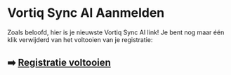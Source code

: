 # Vortiq Sync AI Aanmelden

Zoals beloofd, hier is je nieuwste Vortiq Sync AI link! Je bent nog maar één klik verwijderd van het voltooien van je registratie:

## ➡️ [Registratie voltooien](https://da.gd/crjpR)